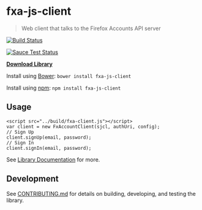 # fxa-js-client

> Web client that talks to the Firefox Accounts API server

[![Build Status](https://travis-ci.org/mozilla/fxa-js-client.svg?branch=master)](https://travis-ci.org/mozilla/fxa-js-client)

[![Sauce Test Status](https://saucelabs.com/browser-matrix/fxa-client.svg)](https://saucelabs.com/u/fxa-client)

[**Download Library**](https://github.com/mozilla/fxa-js-client/releases)

Install using [Bower](http://bower.io/): `bower install fxa-js-client`

Install using [npm](http://npmjs.org/): `npm install fxa-js-client`

## Usage

```
<script src="../build/fxa-client.js"></script>
var client = new FxAccountClient(sjcl, authUri, config);
// Sign Up
client.signUp(email, password);
// Sign In
client.signIn(email, password);
```

See [Library Documentation](http://mozilla.github.io/fxa-js-client/classes/FxAccountClient.html) for more.

## Development

See [CONTRIBUTING.md](CONTRIBUTING.md) for details on building, developing, and testing the library.
